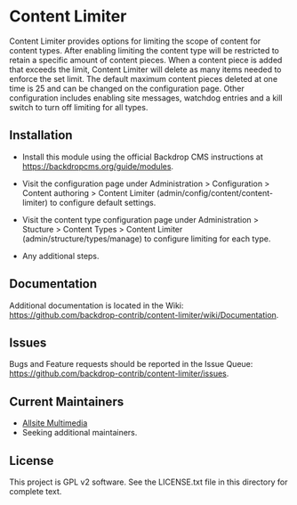 Content Limiter
======================
Content Limiter provides options for limiting the scope of content for content types. 
After enabling limiting the content type will be restricted to retain a specific amount 
of content pieces. When a content piece is added that exceeds the limit, Content Limiter 
will delete as many items needed to enforce the set limit. The default maximum content 
pieces deleted at one time is 25 and can be changed on the configuration page. Other 
configuration includes enabling site messages, watchdog entries and a kill switch to turn 
off limiting for all types.

Installation
------------

- Install this module using the official Backdrop CMS instructions at
  https://backdropcms.org/guide/modules.

- Visit the configuration page under Administration > Configuration > Content authoring >
  Content Limiter (admin/config/content/content-limiter) to configure default settings.
  
- Visit the content type configuration page under Administration > Stucture > Content Types >
  Content Limiter (admin/structure/types/manage) to configure limiting for each type.

- Any additional steps.

Documentation
-------------

Additional documentation is located in the Wiki:
https://github.com/backdrop-contrib/content-limiter/wiki/Documentation.

Issues
------

Bugs and Feature requests should be reported in the Issue Queue:
https://github.com/backdrop-contrib/content-limiter/issues.

Current Maintainers
-------------------

- [Allsite Multimedia](https://github.com/allsite)
- Seeking additional maintainers.

License
-------

This project is GPL v2 software. 
See the LICENSE.txt file in this directory for complete text.
